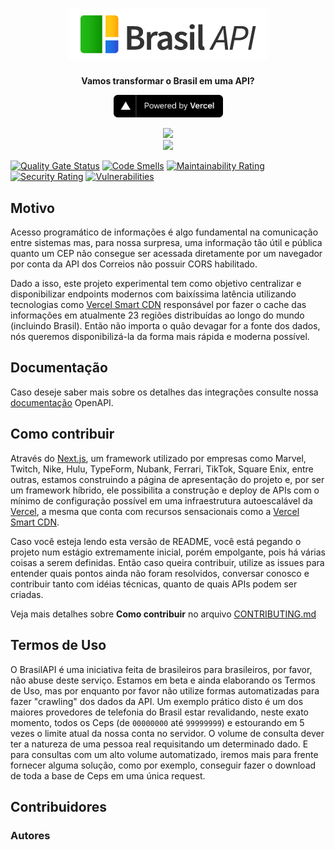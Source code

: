 <h1 align="center"><img src="./public/brasilapi-logo-small.png"></h1>

<div align="center">
  <p>
    <strong>Vamos transformar o Brasil em uma API?</strong>
  </p>
  <p>
    <a href="https://vercel.com/?utm_source=brasilapi" target="_blank" rel="noopener">
      <img src="./public/powered-by-vercel.svg" width="175" alt="Powered by Vercel" />
    </a>
  </p>
</div>

<div align="center">
  <img src="https://github.com/BrasilAPI/BrasilAPI/workflows/Testes%20E2E/badge.svg">
</div>

<div align="center">
  <a href="https://github.com/BrasilAPI/BrasilAPI/issues/186"><img src="https://files.readme.io/e23f0e0-Slack_RGB.png" width="160px"></a>
</div>

[![Quality Gate Status](https://sonarcloud.io/api/project_badges/measure?project=BrasilAPI_BrasilAPI&metric=alert_status)](https://sonarcloud.io/dashboard?id=BrasilAPI_BrasilAPI)
[![Code Smells](https://sonarcloud.io/api/project_badges/measure?project=BrasilAPI_BrasilAPI&metric=code_smells)](https://sonarcloud.io/dashboard?id=BrasilAPI_BrasilAPI)
[![Maintainability Rating](https://sonarcloud.io/api/project_badges/measure?project=BrasilAPI_BrasilAPI&metric=sqale_rating)](https://sonarcloud.io/dashboard?id=BrasilAPI_BrasilAPI)
[![Security Rating](https://sonarcloud.io/api/project_badges/measure?project=BrasilAPI_BrasilAPI&metric=security_rating)](https://sonarcloud.io/dashboard?id=BrasilAPI_BrasilAPI)
[![Vulnerabilities](https://sonarcloud.io/api/project_badges/measure?project=BrasilAPI_BrasilAPI&metric=vulnerabilities)](https://sonarcloud.io/dashboard?id=BrasilAPI_BrasilAPI)

## Motivo
Acesso programático de informações é algo fundamental na comunicação entre sistemas mas, para nossa surpresa, uma informação tão útil e pública quanto um CEP não consegue ser acessada diretamente por um navegador por conta da API dos Correios não possuir CORS habilitado.

Dado a isso, este projeto experimental tem como objetivo centralizar e disponibilizar endpoints modernos com baixíssima latência utilizando tecnologias como [Vercel Smart CDN](https://vercel.com/smart-cdn/?utm_source=brasilapi) responsável por fazer o cache das informações em atualmente 23 regiões distribuídas ao longo do mundo (incluindo Brasil). Então não importa o quão devagar for a fonte dos dados, nós queremos disponibilizá-la da forma mais rápida e moderna possível.

## Documentação
Caso deseje saber mais sobre os detalhes das integrações consulte nossa [documentação](https://brasilapi.com.br/docs) OpenAPI.

## Como contribuir
Através do [Next.js](https://nextjs.org/?utm_source=brasilapi), um framework utilizado por empresas como Marvel, Twitch, Nike, Hulu, TypeForm, Nubank, Ferrari, TikTok, Square Enix, entre outras, estamos construindo a página de apresentação do projeto e, por ser um framework híbrido, ele possibilita a construção e deploy de APIs com o mínimo de configuração possível em uma infraestrutura autoescalável da [Vercel](https://vercel.com/?utm_source=brasilapi), a mesma que conta com recursos sensacionais como a [Vercel Smart CDN](https://vercel.co/smart-cdn/?utm_source=brasilapi).

Caso você esteja lendo esta versão de README, você está pegando o projeto num estágio extremamente inicial, porém empolgante, pois há várias coisas a serem definidas. Então caso queira contribuir, utilize as issues para entender quais pontos ainda não foram resolvidos, conversar conosco e contribuir tanto com idéias técnicas, quanto de quais APIs podem ser criadas.

Veja mais detalhes sobre **Como contribuir** no arquivo [CONTRIBUTING.md](CONTRIBUTING.md)

## Termos de Uso
O BrasilAPI é uma iniciativa feita de brasileiros para brasileiros, por favor, não abuse deste serviço. Estamos em beta e ainda elaborando os Termos de Uso, mas por enquanto por favor não utilize formas automatizadas para fazer "crawling" dos dados da API. Um exemplo prático disto é um dos maiores provedores de telefonia do Brasil estar revalidando, neste exato momento, todos os Ceps (de `00000000` até `99999999`) e estourando em 5 vezes o limite atual da nossa conta no servidor. O volume de consulta dever ter a natureza de uma pessoa real requisitando um determinado dado. E para consultas com um alto volume automatizado, iremos mais para frente fornecer alguma solução, como por exemplo, conseguir fazer o download de toda a base de Ceps em uma única request.

## Contribuidores

<!-- readme: contributors -start -->
<!-- readme: contributors -end -->

### Autores

<!-- readme: collaborators -start -->
<!-- readme: collaborators -end -->
